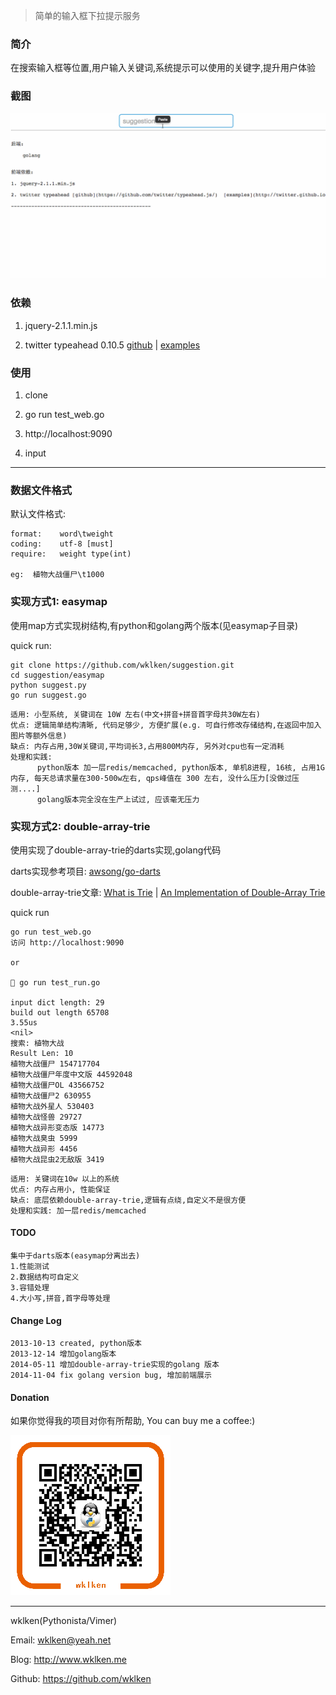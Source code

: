 > 简单的输入框下拉提示服务

### 简介

在搜索输入框等位置,用户输入关键词,系统提示可以使用的关键字,提升用户体验

### 截图

![img](https://raw.githubusercontent.com/wklken/gallery/master/suggestion/suggestion.gif)

### 依赖

1. jquery-2.1.1.min.js

2. twitter typeahead 0.10.5 [github](https://github.com/twitter/typeahead.js/) | [examples](http://twitter.github.io/typeahead.js/examples/)

### 使用

1. clone

2. go run test_web.go

3. http://localhost:9090

4. input

---------------

### 数据文件格式

默认文件格式:

    format:    word\tweight
    coding:    utf-8 [must]
    require:   weight type(int)

    eg:  植物大战僵尸\t1000






### 实现方式1: easymap

使用map方式实现树结构,有python和golang两个版本(见easymap子目录)

quick run:
```shell
git clone https://github.com/wklken/suggestion.git
cd suggestion/easymap
python suggest.py
go run suggest.go
```


```
适用: 小型系统, 关键词在 10W 左右(中文+拼音+拼音首字母共30W左右)
优点: 逻辑简单结构清晰, 代码足够少, 方便扩展(e.g. 可自行修改存储结构,在返回中加入图片等额外信息)
缺点: 内存占用,30W关键词,平均词长3,占用800M内存, 另外对cpu也有一定消耗
处理和实践: 
      python版本 加一层redis/memcached, python版本, 单机8进程, 16核, 占用1G内存, 每天总请求量在300-500w左右, qps峰值在 300 左右, 没什么压力[没做过压测....]
      golang版本完全没在生产上试过, 应该毫无压力
```

### 实现方式2: double-array-trie

使用实现了double-array-trie的darts实现,golang代码

darts实现参考项目: [awsong/go-darts](https://github.com/awsong/go-darts)

double-array-trie文章: [What is Trie](http://en.wikipedia.org/wiki/Trie) | [An Implementation of Double-Array Trie](http://linux.thai.net/~thep/datrie/datrie.html)

quick run
```
go run test_web.go
访问 http://localhost:9090

or 

 go run test_run.go

input dict length: 29
build out length 65708
3.55us
<nil>
搜索: 植物大战
Result Len: 10
植物大战僵尸 154717704
植物大战僵尸年度中文版 44592048
植物大战僵尸OL 43566752
植物大战僵尸2 630955
植物大战外星人 530403
植物大战怪兽 29727
植物大战异形变态版 14773
植物大战臭虫 5999
植物大战异形 4456
植物大战昆虫2无敌版 3419
```


```
适用: 关键词在10w 以上的系统
优点: 内存占用小, 性能保证
缺点: 底层依赖double-array-trie,逻辑有点绕,自定义不是很方便
处理和实践: 加一层redis/memcached
```

#### TODO

    集中于darts版本(easymap分离出去)
    1.性能测试
    2.数据结构可自定义
    3.容错处理
    4.大小写,拼音,首字母等处理

#### Change Log

    2013-10-13 created, python版本
    2013-12-14 增加golang版本
    2014-05-11 增加double-array-trie实现的golang 版本
    2014-11-04 fix golang version bug, 增加前端展示

#### Donation

如果你觉得我的项目对你有所帮助, You can buy me a coffee:)

![donation](https://raw.githubusercontent.com/wklken/gallery/master/donation/donation.png)

---------------

wklken(Pythonista/Vimer)

Email: wklken@yeah.net

Blog: http://www.wklken.me

Github: https://github.com/wklken

